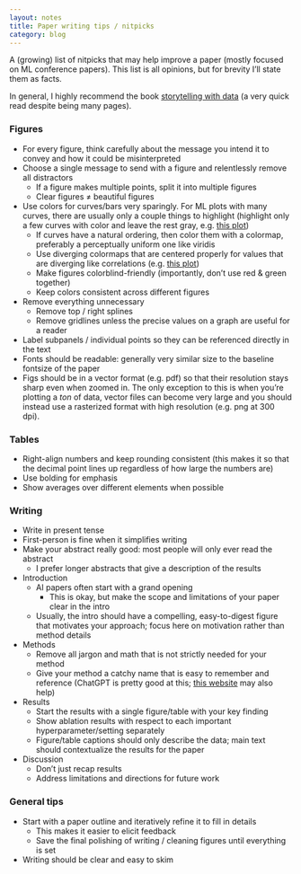 ```yaml
---
layout: notes
title: Paper writing tips / nitpicks
category: blog
---
```


A (growing) list of nitpicks that may help improve a paper (mostly focused on ML conference papers). This list is all opinions, but for brevity I’ll state them as facts.

In general, I highly recommend the book [storytelling with data](https://github.com/Saurav6789/Books-/blob/master/storytelling-with-data-cole-nussbaumer-knaflic.pdf) (a very quick read despite being many pages).


### Figures

- For every figure, think carefully about the message you intend it to convey and how it could be misinterpreted
- Choose a single message to send with a figure and relentlessly remove all distractors
    - If a figure makes multiple points, split it into multiple figures
    - Clear figures ≠ beautiful figures
- Use colors for curves/bars very sparingly. For ML plots with many curves, there are usually only a couple things to highlight (highlight only a few curves with color and leave the rest gray, e.g. [this plot](https://github.com/csinva/data-viz-utils/blob/master/docs/img/conference_trends.png))
    - If curves have a natural ordering, then color them with a colormap, preferably a perceptually uniform one like viridis
    - Use diverging colormaps that are centered properly for values that are diverging like correlations (e.g. [this plot](https://seaborn.pydata.org/examples/many_pairwise_correlations.html))
    - Make figures colorblind-friendly (importantly, don’t use red & green together)
    - Keep colors consistent across different figures
- Remove everything unnecessary
    - Remove top / right splines
    - Remove gridlines unless the precise values on a graph are useful for a reader
- Label subpanels / individual points so they can be referenced directly in the text
- Fonts should be readable: generally very similar size to the baseline fontsize of the paper
- Figs should be in a vector format (e.g. pdf) so that their resolution stays sharp even when zoomed in. The only exception to this is when you’re plotting a *ton* of data, vector files can become very large and you should instead use a rasterized format with high resolution (e.g. png at 300 dpi).

### Tables

- Right-align numbers and keep rounding consistent (this makes it so that the decimal point lines up regardless of how large the numbers are)
- Use bolding for emphasis
- Show averages over different elements when possible

### Writing

- Write in present tense
- First-person is fine when it simplifies writing
- Make your abstract really good: most people will only ever read the abstract
    - I prefer longer abstracts that give a description of the results
- Introduction
    - AI papers often start with a grand opening
        - This is okay, but make the scope and limitations of your paper clear in the intro
    - Usually, the intro should have a compelling, easy-to-digest figure that motivates your approach; focus here on motivation rather than method details
- Methods
    - Remove all jargon and math that is not strictly needed for your method
    - Give your method a catchy name that is easy to remember and reference (ChatGPT is pretty good at this; [this website](https://csinva.io/acronym-generator/) may also help)
- Results
    - Start the results with a single figure/table with your key finding
    - Show ablation results with respect to each important hyperparameter/setting separately
    - Figure/table captions should only describe the data; main text should contextualize the results for the paper
- Discussion
    - Don’t just recap results
    - Address limitations and directions for future work

### General tips

- Start with a paper outline and iteratively refine it to fill in details
    - This makes it easier to elicit feedback
    - Save the final polishing of writing / cleaning figures until everything is set
- Writing should be clear and easy to skim

<br/>